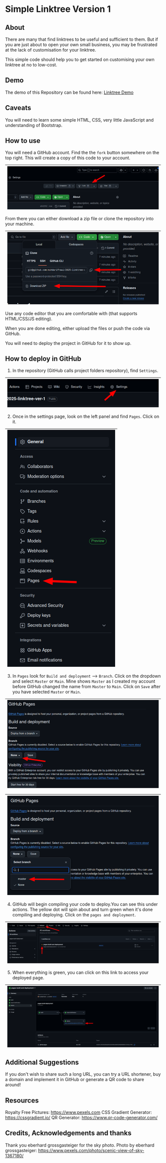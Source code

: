 # Simple Linktree Version 1
## About
There are many that find linktrees to be useful and sufficient to them. But if 
you are just about to open your own small business, you may be frustrated at 
the lack of customisation for your linktree. 

This simple code should help you to get started on customising your own linktree at no to low-cost.

## Demo
The demo of this Repository can be found here: [Linktree Demo](https://muhdarifrawi.github.io/2025-linktree-ver-1/)

## Caveats
You will need to learn some simple HTML, CSS, very little JavaScript and understanding of Bootstrap. 

## How to use
You will need a GitHub account. Find the the `fork` button somewhere on the top right. This will create a copy of this code to your account. 

| ![pic-1](./readme-images/linktree-pic-1.png) |
| - |

From there you can either download a zip file or clone the repository into your machine.

| ![pic-1a](./readme-images/linktree-pic-1a.png) |
| - |

Use any code editor that you are comfortable with (that supports HTML/CSS/JS editing).

When you are done editing, either upload the files or push the code via GitHub. 

You will need to deploy the project in GitHub for it to show up.

## How to deploy in GitHub
1. In the repository (GitHub calls project folders repository), find `Settings`. 

|![pic-2](./readme-images/linktree-pic-2.png)|
| - |

2. Once in the settings page, look on the left panel and find `Pages`. Click on it.

|![pic-3](./readme-images/linktree-pic-3.png)|
| - |

3. In `Pages` look for `Build and deployment` --> `Branch`. Click on the dropdown and select `Master` or `Main`. Mine shows `Master` as I created my account before GitHub changed the name from `Master` to `Main`. Click on `Save` after you have selected `Master` or `Main`.

| ![pic-4](./readme-images/linktree-pic-4.png) |
| - |

| ![pic-5](./readme-images/linktree-pic-5.png) |
| - |

4. GitHub will begin compiling your code to deploy.You can see this under actions. The yellow dot will spin about and turn green when it's done compiling and deploying. Click on the `pages and deployment`.

|![pic-6](./readme-images/linktree-pic-6.png)|
| - |

5. When everything is green, you can click on this link to access your deployed page.

|![pic-7](./readme-images/linktree-pic-7.png)|
| - |

## Additional Suggestions
If you don't wish to share such a long URL, you can try a URL shortener, buy a domain and implement it 
in GitHub or generate a QR code to share around!

## Resources
Royalty Free Pictures: https://www.pexels.com
CSS Gradient Generator: https://cssgradient.io/
QR Generator: https://www.qr-code-generator.com/

## Credits, Acknowledgements and thanks
Thank you eberhard grossgasteiger for the sky photo.
Photo by eberhard grossgasteiger: https://www.pexels.com/photo/scenic-view-of-sky-1367180/